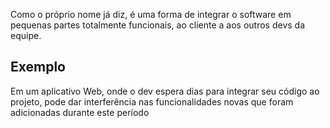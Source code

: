Como o próprio nome já diz, é uma forma de integrar o software em pequenas partes totalmente funcionais, ao cliente a aos outros devs da equipe.
## Exemplo

Em um aplicativo Web, onde o dev espera dias para integrar seu código ao projeto, pode dar interferência nas funcionalidades novas que foram adicionadas durante este período